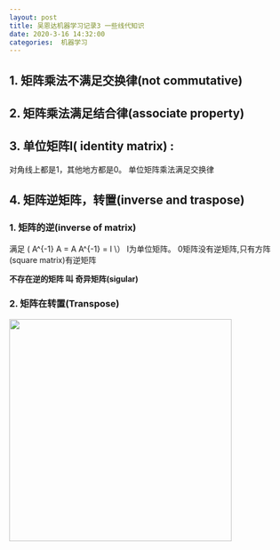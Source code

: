 ```yaml
---
layout: post
title: 吴恩达机器学习记录3 一些线代知识
date: 2020-3-16 14:32:00
categories:  机器学习
---
```


<script type="text/javascript" src="http://cdn.mathjax.org/mathjax/latest/MathJax.js?config=default"></script>

## 1. 矩阵乘法不满足交换律(not commutative)

## 2. 矩阵乘法满足结合律(associate property)

## 3. 单位矩阵I( identity matrix) :
 对角线上都是1，其他地方都是0。 单位矩阵乘法满足交换律

## 4. 矩阵逆矩阵，转置(inverse and traspose)
### 1. 矩阵的逆(inverse of matrix)
   满足 \(  A^{-1} A = A A^{-1} = I  \） I为单位矩阵。
   0矩阵没有逆矩阵,只有方阵(square matrix)有逆矩阵

**不存在逆的矩阵 叫 奇异矩阵(sigular)**

### 2. 矩阵在转置(Transpose)

<img src="https://raw.githubusercontent.com/QuietListener/quietlistener.github.io/master/images/20200314-matrix.jpg" width="400"> 

   





